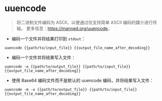 # uuencode

> 将二进制文件编码为 ASCII，以便通过仅支持简单 ASCII 编码的媒介进行传输。
> 更多信息：<https://manned.org/uuencode>。

- 编码一个文件并将结果打印到 `stdout`：

`uuencode {{path/to/input_file}} {{output_file_name_after_decoding}}`

- 编码一个文件并将结果写入文件：

`uuencode -o {{path/to/output_file}} {{path/to/input_file}} {{output_file_name_after_decoding}}`

- 使用 Base64 编码文件而不是默认的 uuencode 编码，并将结果写入文件：

`uuencode -m -o {{path/to/output_file}} {{path/to/input_file}} {{output_file_name_after_decoding}}`